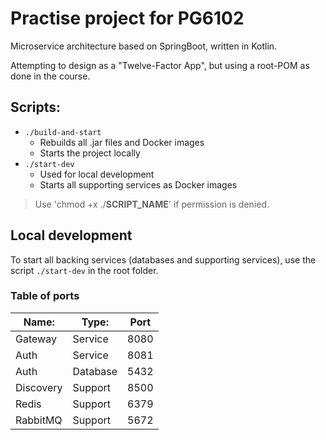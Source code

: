 # Practise project for PG6102
Microservice architecture based on SpringBoot, written in Kotlin.

Attempting to design as a "Twelve-Factor App", but using a root-POM as done in the course.

## Scripts:
* `./build-and-start`
    * Rebuilds all .jar files and Docker images
    * Starts the project locally
* `./start-dev`
    * Used for local development
    * Starts all supporting services as Docker images
> Use 'chmod +x ./**SCRIPT_NAME**' if permission is denied.

## Local development
To start all backing services (databases and supporting services), use the script `./start-dev` in the root folder.
### Table of ports
| Name:     | Type:     | Port  |
| ---       | ---       | ---   |
| Gateway   | Service   | 8080  | 
| Auth      | Service   | 8081  |
| Auth      | Database  | 5432  |
| Discovery | Support   | 8500  |
| Redis     | Support   | 6379  |
| RabbitMQ  | Support   | 5672  |
